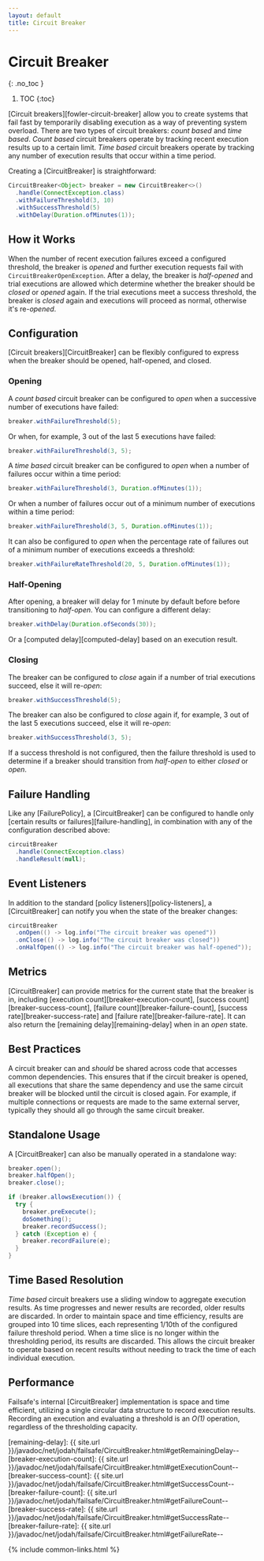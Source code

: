 ```yaml
---
layout: default
title: Circuit Breaker
---
```


# Circuit Breaker
{: .no_toc }

1. TOC
{:toc}

[Circuit breakers][fowler-circuit-breaker] allow you to create systems that fail fast by temporarily disabling execution as a way of preventing system overload. There are two types of circuit breakers: *count based* and *time based*. *Count based* circuit breakers operate by tracking recent execution results up to a certain limit. *Time based* circuit breakers operate by tracking any number of execution results that occur within a time period.

Creating a [CircuitBreaker] is straightforward:

```java
CircuitBreaker<Object> breaker = new CircuitBreaker<>()
  .handle(ConnectException.class)
  .withFailureThreshold(3, 10)
  .withSuccessThreshold(5)
  .withDelay(Duration.ofMinutes(1));
```

## How it Works

When the number of recent execution failures exceed a configured threshold, the breaker is *opened* and further execution requests fail with `CircuitBreakerOpenException`. After a delay, the breaker is *half-opened* and trial executions are allowed which determine whether the breaker should be *closed* or *opened* again. If the trial executions meet a success threshold, the breaker is *closed* again and executions will proceed as normal, otherwise it's re-*opened*.

## Configuration

[Circuit breakers][CircuitBreaker] can be flexibly configured to express when the breaker should be opened, half-opened, and closed.

### Opening

A *count based* circuit breaker can be configured to *open* when a successive number of executions have failed:

```java
breaker.withFailureThreshold(5);
```

Or when, for example, 3 out of the last 5 executions have failed:

```java
breaker.withFailureThreshold(3, 5);
```

A *time based* circuit breaker can be configured to *open* when a number of failures occur within a time period:

```java
breaker.withFailureThreshold(3, Duration.ofMinutes(1));
```

Or when a number of failures occur out of a minimum number of executions within a time period:

```java
breaker.withFailureThreshold(3, 5, Duration.ofMinutes(1));
```

It can also be configured to *open* when the percentage rate of failures out of a minimum number of executions exceeds a threshold:

```java
breaker.withFailureRateThreshold(20, 5, Duration.ofMinutes(1));
```

### Half-Opening

After opening, a breaker will delay for 1 minute by default before before transitioning to *half-open*. You can configure a different delay:

```java
breaker.withDelay(Duration.ofSeconds(30));
```

Or a [computed delay][computed-delay] based on an execution result.

### Closing

The breaker can be configured to *close* again if a number of trial executions succeed, else it will re-*open*:

```java
breaker.withSuccessThreshold(5);
```

The breaker can also be configured to *close* again if, for example, 3 out of the last 5 executions succeed, else it will re-*open*:

```java
breaker.withSuccessThreshold(3, 5);
```

If a success threshold is not configured, then the failure threshold is used to determine if a breaker should transition from *half-open* to either *closed* or *open*.

## Failure Handling

Like any [FailurePolicy], a [CircuitBreaker] can be configured to handle only [certain results or failures][failure-handling], in combination with any of the configuration described above:

```java
circuitBreaker
  .handle(ConnectException.class)
  .handleResult(null);
```

## Event Listeners

In addition to the standard [policy listeners][policy-listeners], a [CircuitBreaker] can notify you when the state of the breaker changes:

```java
circuitBreaker
  .onOpen(() -> log.info("The circuit breaker was opened"))
  .onClose(() -> log.info("The circuit breaker was closed"))
  .onHalfOpen(() -> log.info("The circuit breaker was half-opened"));
```

## Metrics

[CircuitBreaker] can provide metrics for the current state that the breaker is in, including [execution count][breaker-execution-count], [success count][breaker-success-count], [failure count][breaker-failure-count], [success rate][breaker-success-rate] and [failure rate][breaker-failure-rate]. It can also return the [remaining delay][remaining-delay] when in an *open* state.

## Best Practices

A circuit breaker can and *should* be shared across code that accesses common dependencies. This ensures that if the circuit breaker is opened, all executions that share the same dependency and use the same circuit breaker will be blocked until the circuit is closed again. For example, if multiple connections or requests are made to the same external server, typically they should all go through the same circuit breaker.

## Standalone Usage

A [CircuitBreaker] can also be manually operated in a standalone way:

```java
breaker.open();
breaker.halfOpen();
breaker.close();

if (breaker.allowsExecution()) {
  try {
    breaker.preExecute();
    doSomething();
    breaker.recordSuccess();
  } catch (Exception e) {
    breaker.recordFailure(e);
  }
}
```

## Time Based Resolution

*Time based* circuit breakers use a sliding window to aggregate execution results. As time progresses and newer results are recorded, older results are discarded. In order to maintain space and time efficiency, results are grouped into 10 time slices, each representing 1/10th of the configured failure threshold period. When a time slice is no longer within the thresholding period, its results are discarded. This allows the circuit breaker to operate based on recent results without needing to track the time of each individual execution.

## Performance

Failsafe's internal [CircuitBreaker] implementation is space and time efficient, utilizing a single circular data structure to record execution results. Recording an execution and evaluating a threshold is an _O(1)_ operation, regardless of the thresholding capacity.

[remaining-delay]: {{ site.url }}/javadoc/net/jodah/failsafe/CircuitBreaker.html#getRemainingDelay--
[breaker-execution-count]: {{ site.url }}/javadoc/net/jodah/failsafe/CircuitBreaker.html#getExecutionCount--
[breaker-success-count]: {{ site.url }}/javadoc/net/jodah/failsafe/CircuitBreaker.html#getSuccessCount--
[breaker-failure-count]: {{ site.url }}/javadoc/net/jodah/failsafe/CircuitBreaker.html#getFailureCount--
[breaker-success-rate]: {{ site.url }}/javadoc/net/jodah/failsafe/CircuitBreaker.html#getSuccessRate--
[breaker-failure-rate]: {{ site.url }}/javadoc/net/jodah/failsafe/CircuitBreaker.html#getFailureRate--

{% include common-links.html %}